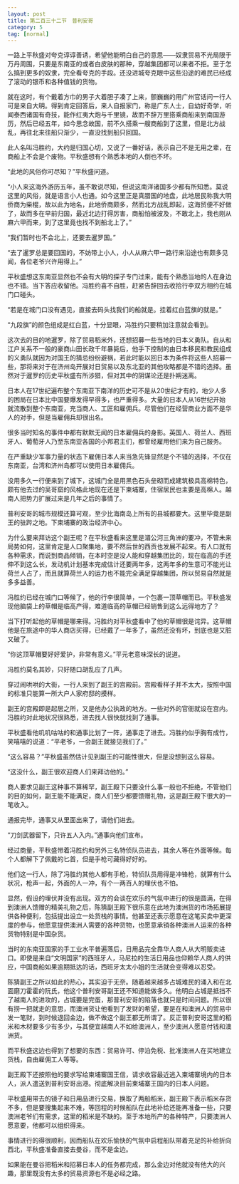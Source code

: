 ```yaml
---
layout: post
title: 第二百三十二节　普利安哥
category: 5
tag: [normal]
---
```


一路上平秋盛对夸克谆谆善诱，希望他能明白自己的意思――奴隶贸易不光局限于万丹周围，只要是东南亚的或者白皮肤的那种，穿越集团都可以来者不拒。至于怎么搞到更多的奴隶，完全看夸克的手段。还没进城夸克眼中这些沿途的难民已经成了滚动的银币和各种值钱的货物。

就在这时，有个戴着方巾的男子大着胆子凑了上来，颤巍巍的用广州官话问一行人可是来自大明。得到肯定回答后，来人自报家门，称是广东人士，自幼好奇学，听闻泰西诸国有奇技，能作红夷大炮与千里镜，故而不辞万里搭乘商船来到南国游历，然后已经五年，如今思念故国，前不久搭乘一艘商船到了这里，但是北方战乱，再往北来往船只渐少，一直没找到船只回国。

此人名叫冯胜约，大约是归国心切，又说了一番好话，表示自己不是无用之辈，在商船上不会是个废物。平秋盛想有个熟悉本地的人倒也不坏。

“此地的风俗你可尽知？”平秋盛问道。

“小人来这海外游历五年，虽不敢说尽知，但说这南洋诸国多少都有所知悉。莫说这里的风俗，就是语言小人也通。如今这里正是真腊国的地盘，此地居民称我大明侨商为柴棍，故以此为地名，此地侨商颇多，然而北方战乱即起，这海贸便不好做了，故而多在早前归国，最近北边打得厉害，商船怕被波及，不敢北上，我也刚从麻六甲而来，到了这里竟也找不到船北上了。”

“我们暂时也不会北上，还要去暹罗国。”

“去了暹罗总是要回国的，不妨带上小人，小人从麻六甲一路行来沿途也有颇多见闻，各位老爷兴许用得上。”

平秋盛想这东南亚显然也不会有大明的探子专门过来，能有个熟悉当地的人在身边也不错。当下答应收留他。冯胜约喜不自胜，赶紧告辞回去收拾行李双方相约在城门口碰头。

“若是在城门口没有遇见，直接去码头找我们的船就是。挂着红白蓝旗的就是。”

“九段旗”的颜色组成是红白蓝，十分显眼，冯胜约只要稍加注意就会看到。

这次去的目的地暹罗，除了贸易稻米外，还想招募一些当地的日本义勇队。自从和江户关系不一般的豪商山田长政千年暴毙后，他手下控制的由日本移民和教民组成的义勇队就因为对国王的猜忌纷纷避祸，若此时能以回日本为条件将这些人招募一些，那将来对于在济州岛开展对日贸易以及东北亚的其他攻略都是不错的选择。虽然对于暹罗的历史平秋盛有所涉猎，但对其中的阴谋论还是扑朔迷离。

日本人在17世纪遍布整个东南亚下南洋的历史可不是从20世纪才有的，地少人多的困局在日本比中国要爆发得早得多，也严重得多。大量的日本人从16世纪开始就流散到整个东南亚，充当商人、工匠和雇佣兵。尽管他们在经营商业方面不是华人的对手，但是当雇佣兵却很出名。

很多当时知名的事件中都有默默无闻的日本雇佣兵的身影。英国人、荷兰人、西班牙人、葡萄牙人乃至东南亚各国的小邦君主们，都曾经雇用他们来为自己服务。

在严重缺少军事力量的状态下雇佣日本人来当急先锋显然是个不错的选择，不仅在东南亚，台湾和济州岛都可以使用日本雇佣兵。

没用多久一行便来到了城下，这城门全是用黑色石头垒砌而成建筑极具高棉特色，颇有他去过的吴哥窟的风格此地现在还是下柬埔寨，住宿居民也主要是高棉人。越南人把势力扩展过来是几年之后的事情了。

普利安哥的城市规模还算可观，至少比海南岛上所有的县城都要大。这里毕竟是副王的驻跸之地。下柬埔寨的政治经济中心。

为什么要来拜访这个副王呢？在平秋盛看来这里是湄公河三角洲的要冲，不管未来局势如何，这里肯定是人口聚集地，要不然后世的西贡也发展不起来。有人口就有各种需求，而说到商品倾销，在本时空是没人能和穿越集团比的，现在临高的手还伸不到这么长，发动机计划基本完成估计还要两年多，这两年多的生意可不能光让荷兰人占了，而且就算荷兰人的运力也不能完全满足穿越集团，所以贸易自然就是多多益善。

冯胜约已经在城门口等候了，他的行李很简单，一个包裹一顶草帽而已。平秋盛发现他脑袋上的草帽是临高产得，难道临高的草帽已经销售到这么远得地方了？

当下打听起他的草帽是哪来得。冯胜约对平秋盛看中了他的草帽很是诧异。这草帽他是在旅途中的华人商店买得，已经戴了一年多了，虽然还没有坏，到底也是又脏又破了。

“你这顶草帽要好好爱护，非常有意义。”平元老意味深长的说道。

冯胜约莫名其妙，只好随口胡乱应了几声。

穿过闹哄哄的大街，一行人来到了副王的宫殿前。宫殿看样子并不太大，按照中国的标准只能算一所大户人家府邸的摸样。

副王的宫殿即是起居之所，又是他办公执政的地方。一些对外的官衙就设在宫内。冯胜约对此地状况很熟悉，进去找人很快就找到了通事。

平秋盛看他叽叽咕咕的和通事比划了一阵，通事走了进去。冯胜约似乎胸有成竹，笑嘻嘻的说道：“平老爷，一会副王就接见我们了。”

“这么容易？”平秋盛虽然估计见到副王的可能性很大，但是没想到这么容易。

“这没什么，副王很欢迎商人们来拜访他的。”

商人要求见副王这种事不算稀罕，副王殿下只要没什么事一般也不拒绝，不管他们的目的如何，副王能不能满足，商人们至少都要馈赠礼物，这是副王殿下很大的一笔收入。

通报完毕，通事又从里面出来了，请他们进去。

“刀剑武器留下，只许五人入内。”通事向他们宣布。

经过商量，平秋盛带着冯胜约和另外三名特侦队员进去，其余人等在外面等候。每个人都解下了佩戴的匕首，但是手枪可藏得好好的。

他们这一行人，除了冯胜约其他人都有手枪，特侦队员用得是冲锋枪，就算有什么状况，枪声一起，外面的人一冲，有个一两百人的埋伏也不怕。

显然，假设的埋伏并没有出现。双方的会谈在欢乐的气氛中进行的很是圆满，在得到澳洲人馈赠的精美礼物之后，陈猜副王殿下很乐意在此地为澳洲货的市场拓展提供各种便利，包括提出设立一处货栈的事情。他甚至还表示愿意在这笔买卖中更深度的参与，他愿意提供澳洲人需要的各种货物，也愿意承销各种澳洲人运来的各种货物特别是中国杂货。

当时的东南亚国家的手工业水平普遍落后，日用品完全靠华人商人从大明贩卖进口。即使是来自“文明国家”的西班牙人，马尼拉的生活日用品也仰赖华人商人的供应，中国商船如果逾期抵达的话，西班牙太太小姐的生活就会变得难以忍受。

陈猜副王之所以如此的热心，其实迫于无奈。随着越来越多占城难民的涌入和在北面磨刀霍霍的阮氏，他这个普利安哥副王还不知道能做多久。他明白占城是抵挡不了越南人的进攻的，占城要是完蛋，那普利安哥的陷落也就只是时间问题。所以很有捞一把就走的意思，而澳洲货让他看到了发财的希望，要是在和澳洲人的贸易中发一笔财，到时候退回金边，做不做这个副王都无所谓了。反正普利安哥这里的稻米和木材要多少有多少，与其便宜越南人不如给澳洲人，至少澳洲人愿意付钱和澳洲货。

而平秋盛这边也得到了想要的东西：贸易许可、停泊免税、批准澳洲人在买地建立货栈，自由雇佣工人等等。

副王殿下还按照他的要求写给柬埔寨国王信，请求收容最近逃入柬埔寨境内的日本人，派人遣送到普利安哥出港。彻底解决目前柬埔寨王国内的日本人问题。

平秋盛用带去的镜子和日用品进行交易，换取了两船稻米，副王殿下表示稻米存货不多，但是要搜集起来不难，等回程的时候船队在此地补给还能再准备一些，只要澳洲老爷们有需求，这里的稻米是不缺的。至于本地所产的各种特产，只要澳洲人愿意要，他都可以组织得来。

事情进行的得很顺利，因而船队在欢乐愉快的气氛中启程船队带着充足的补给折向西北，平秋盛准备直接去曼谷，而不是金边。

如果能在曼谷把稻米和招募日本人的任务都完成，那么金边对他就没有他大的兴趣，那里既没有太多的贸易资源也不是必经之路。